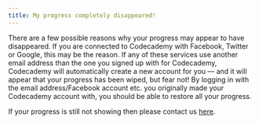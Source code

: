 ```yaml
---
title: My progress completely disappeared!
---
```


There are a few possible reasons why your progress may appear to have disappeared. If you are connected to Codecademy with Facebook, Twitter or Google, this may be the reason. If any of these services use another email address than the one you signed up with for Codecademy, Codecademy will automatically create a new account for you — and it will appear that your progress has been wiped, but fear not! By logging in with the email address/Facebook account etc. you originally made your Codecademy account with, you should be able to restore all your progress.

If your progress is still not showing then please contact us [here](http://help.codecademy.com/customer/portal/emails/new?custom[labels_new]=contact).
